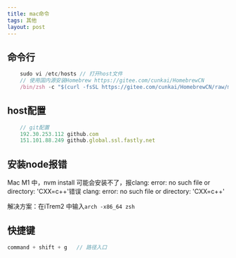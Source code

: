 ```yaml
---
title: mac命令
tags: 其他
layout: post
---
```


## 命令行

```JavaScript
    sudo vi /etc/hosts // 打开host文件
    // 使用国内源安装Homebrew https://gitee.com/cunkai/HomebrewCN
    /bin/zsh -c "$(curl -fsSL https://gitee.com/cunkai/HomebrewCN/raw/master/Homebrew.sh)"

```

## host配置

```JavaScript
    // git配置
    192.30.253.112 github.com
    151.101.88.249 github.global.ssl.fastly.net
```

## 安装node报错

Mac M1 中，nvm install 可能会安装不了，报clang: error: no such file or directory: 'CXX=c++'错误
clang: error: no such file or directory: 'CXX=c++'

解决方案：在iTrem2 中输入`arch -x86_64 zsh`

## 快捷键

```javascript
command + shift + g   // 路径入口
```